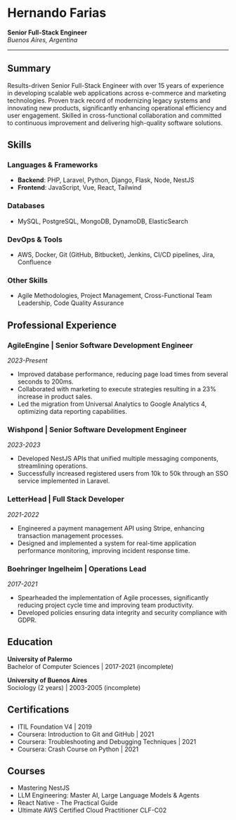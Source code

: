 # Hernando Farias
**Senior Full-Stack Engineer**  
*Buenos Aires, Argentina*

---

## Summary
Results-driven Senior Full-Stack Engineer with over 15 years of experience in developing scalable web applications across e-commerce and marketing technologies. Proven track record of modernizing legacy systems and innovating new products, significantly enhancing operational efficiency and user engagement. Skilled in cross-functional collaboration and committed to continuous improvement and delivering high-quality software solutions.

## Skills
### Languages & Frameworks
- **Backend**: PHP, Laravel, Python, Django, Flask, Node, NestJS
- **Frontend**: JavaScript, Vue, React, Tailwind

### Databases
- MySQL, PostgreSQL, MongoDB, DynamoDB, ElasticSearch

### DevOps & Tools
- AWS, Docker, Git (GitHub, Bitbucket), Jenkins, CI/CD pipelines, Jira, Confluence

### Other Skills
- Agile Methodologies, Project Management, Cross-Functional Team Leadership, Code Quality Assurance

## Professional Experience
### AgileEngine | Senior Software Development Engineer  
*2023-Present*  
- Improved database performance, reducing page load times from several seconds to 200ms.
- Collaborated with marketing to execute strategies resulting in a 23% increase in product sales.
- Led the migration from Universal Analytics to Google Analytics 4, optimizing data reporting capabilities.

### Wishpond | Senior Software Development Engineer  
*2023-2023*  
- Developed NestJS APIs that unified multiple messaging components, streamlining operations.
- Successfully increased registered users from 10k to 50k through an SSO service implemented in Laravel.

### LetterHead | Full Stack Developer  
*2021-2022*  
- Engineered a payment management API using Stripe, enhancing transaction management processes.
- Designed and implemented a system for real-time application performance monitoring, improving incident response time.

### Boehringer Ingelheim | Operations Lead  
*2017-2021*  
- Spearheaded the implementation of Agile processes, significantly reducing project cycle time and improving team productivity.
- Developed policies ensuring data integrity and security compliance with GDPR.

## Education
**University of Palermo**  
Bachelor of Computer Sciences | 2017-2021 (incomplete)

**University of Buenos Aires**  
Sociology (2 years) | 2003-2005 (incomplete)

## Certifications
- ITIL Foundation V4 | 2019
- Coursera: Introduction to Git and GitHub | 2021
- Coursera: Troubleshooting and Debugging Techniques | 2021
- Coursera: Crash Course on Python | 2021

## Courses
- Mastering NestJS
- LLM Engineering: Master AI, Large Language Models & Agents
- React Native - The Practical Guide
- Ultimate AWS Certified Cloud Practitioner CLF-C02
